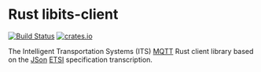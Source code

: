 # Rust libits-client

[![Build Status](https://github.com/tigroo31/its-client/workflows/Rust/badge.svg)](https://github.com/tigroo31/its-client/actions)
[![crates.io](https://img.shields.io/crates/v/its-client)](https://crates.io/crates/libits-client)

The Intelligent Transportation Systems (ITS) [MQTT](https://mqtt.org/) Rust client library based on
the [JSon](https://www.json.org) [ETSI](https://www.etsi.org/committee/its) specification transcription.
